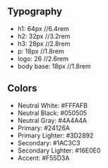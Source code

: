 ## Typography

- h1: 64px //6.4rem
- h2: 32px //3.2rem
- h3: 28px //2.8rem
- p: 18px //1.8rem
- logo: 26 //2.6rem
- body base: 18px //1.8rem

## Colors

- Neutral White: #FFFAFB
- Neutral Black: #050505
- Neutral Gray: #4A4A4A
- Primary: #24126A
- Primary Lighter: #3D2892
- Secondary: #1AC3C3
- Secondary Lighter: #16E0E0
- Accent: #F55D3A
